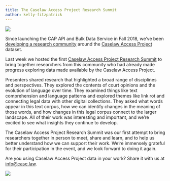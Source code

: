 ```yaml
---
title: The Caselaw Access Project Research Summit
author: kelly-fitzpatrick
---
```

![](https://lil-blog-media.s3.amazonaws.com/2.png)

Since launching the CAP API and Bulk Data Service in Fall 2018, we’ve been [developing a research community](https://lil.law.harvard.edu/blog/2019/03/18/developing-the-cap-research-community/) around the [Caselaw Access Project](https://case.law/) dataset.

Last week we hosted the first [Caselaw Access Project Research Summit](https://docs.google.com/document/d/1V0BQJtC5sNLYdoNYO6qV1b1yRh4NwwJduUqBPwE8Pt4/edit#) to bring together researchers from this community who had already made progress exploring data made available by the Caselaw Access Project.

Presenters shared research that highlighted a broad range of disciplines and perspectives. They explored the contents of court opinions and the evolution of language over time. They examined things like text comprehension and language patterns and explored themes like link rot and connecting legal data with other digital collections. They asked what words appear in this text corpus, how we can identify changes in the meaning of those words, and how changes in this legal corpus connect to the larger landscape. All of their work was interesting and important, and we’re excited to see what insights they continue to develop.  

The Caselaw Access Project Research Summit was our first attempt to bring researchers together in person to meet, share and learn, and to help us better understand how we can support their work. We’re immensely grateful for their participation in the event, and we look forward to doing it again.

Are you using Caselaw Access Project data in your work? Share it with us at info@case.law.

![](https://lil-blog-media.s3.amazonaws.com/1.png)
